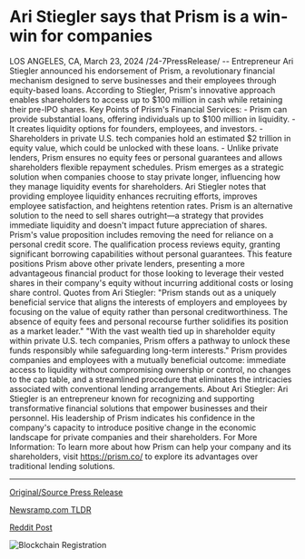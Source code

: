 # Ari Stiegler says that Prism is a win-win for companies

LOS ANGELES, CA, March 23, 2024 /24-7PressRelease/ -- Entrepreneur Ari Stiegler announced his endorsement of Prism, a revolutionary financial mechanism designed to serve businesses and their employees through equity-based loans. According to Stiegler, Prism's innovative approach enables shareholders to access up to $100 million in cash while retaining their pre-IPO shares.  Key Points of Prism's Financial Services: - Prism can provide substantial loans, offering individuals up to $100 million in liquidity. - It creates liquidity options for founders, employees, and investors. - Shareholders in private U.S. tech companies hold an estimated $2 trillion in equity value, which could be unlocked with these loans. - Unlike private lenders, Prism ensures no equity fees or personal guarantees and allows shareholders flexible repayment schedules.  Prism emerges as a strategic solution when companies choose to stay private longer, influencing how they manage liquidity events for shareholders. Ari Stiegler notes that providing employee liquidity enhances recruiting efforts, improves employee satisfaction, and heightens retention rates. Prism is an alternative solution to the need to sell shares outright—a strategy that provides immediate liquidity and doesn't impact future appreciation of shares.  Prism's value proposition includes removing the need for reliance on a personal credit score. The qualification process reviews equity, granting significant borrowing capabilities without personal guarantees. This feature positions Prism above other private lenders, presenting a more advantageous financial product for those looking to leverage their vested shares in their company's equity without incurring additional costs or losing share control.  Quotes from Ari Stiegler: "Prism stands out as a uniquely beneficial service that aligns the interests of employers and employees by focusing on the value of equity rather than personal creditworthiness. The absence of equity fees and personal recourse further solidifies its position as a market leader."  "With the vast wealth tied up in shareholder equity within private U.S. tech companies, Prism offers a pathway to unlock these funds responsibly while safeguarding long-term interests."  Prism provides companies and employees with a mutually beneficial outcome: immediate access to liquidity without compromising ownership or control, no changes to the cap table, and a streamlined procedure that eliminates the intricacies associated with conventional lending arrangements.  About Ari Stiegler: Ari Stiegler is an entrepreneur known for recognizing and supporting transformative financial solutions that empower businesses and their personnel. His leadership of Prism indicates his confidence in the company's capacity to introduce positive change in the economic landscape for private companies and their shareholders.  For More Information: To learn more about how Prism can help your company and its shareholders, visit https://prism.co/ to explore its advantages over traditional lending solutions. 

---

[Original/Source Press Release](https://www.24-7pressrelease.com/press-release/509514/ari-stiegler-says-that-prism-is-a-win-win-for-companies)
                    

[Newsramp.com TLDR](None) 



[Reddit Post](https://www.reddit.com/r/Business_NewsRamp/comments/1blmag5/entrepreneur_ari_stiegler_endorses_revolutionary/) 



![Blockchain Registration](https://cdn.newsramp.app/24-7PressRelease/qrcode/243/23/neonQxT5.webp)